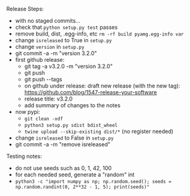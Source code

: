 Release Steps:
- with no staged commits...
- check that `python setup.py test` passes
- remove build, dist, .egg-info, etc `rm -rf build pyamg.egg-info var`
- change `isreleased` to True in `setup.py`
- change `version` in `setup.py`
- git commit -a -m "version 3.2.0"
- first github release:
    - git tag -a v3.2.0 -m "version 3.2.0"
    - git push
    - git push --tags
    - on github under release: draft new release (with the new tag): https://github.com/blog/1547-release-your-software
    - release title: v3.2.0
    - add summary of changes to the notes
- now pypi:
    - `git clean -xdf`
    - `python3 setup.py sdist bdist_wheel`
    - `twine upload --skip-existing dist/*` (no register needed)
- change `isreleased` to False in `setup.py`
- git commit -a -m "remove isreleased"

Testing notes:
- do not use seeds such as 0, 1, 42, 100
- for each needed seed, generate a "random" int
- `python3 -c "import numpy as np; np.random.seed(); seeds = np.random.randint(0, 2**32 - 1, 5); print(seeds)"`
